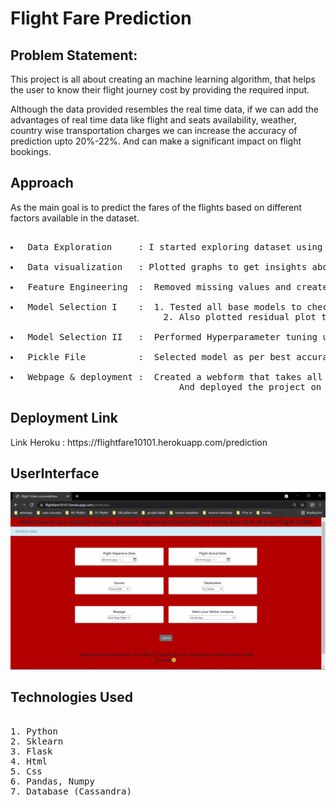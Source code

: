 # Flight Fare Prediction
## Problem Statement:

<p>This project is all about creating an machine learning algorithm, that helps the user to know their flight journey cost by providing the required input. </p>

<p>Although the data provided resembles the real time data, if we can add the advantages of real time data like flight and seats availability, weather, country wise transportation charges we can increase the accuracy of prediction upto 20%-22%. And can make a significant impact on flight bookings. </p>

## Approach
<p>As the main goal is to predict the fares of the flights based on different factors available in the dataset.</p>
<pre> 
<li> Data Exploration     : I started exploring dataset using pandas,numpy,matplotlib and seaborn. </li>
<li> Data visualization   : Plotted graphs to get insights about dependent and independent variables. </li>
<li> Feature Engineering  :  Removed missing values and created new features as per insights.</li>
<li> Model Selection I    :  1. Tested all base models to check the base accuracy.
                             2. Also plotted residual plot to check whether a model is a good fit or not.</li>
<li> Model Selection II   :  Performed Hyperparameter tuning using gridsearchCV and randomizedSearchCV.</li>
<li> Pickle File          :  Selected model as per best accuracy and created pickle file using joblib .</li>
<li> Webpage & deployment :  Created a webform that takes all the necessary inputs from user and shows output.
                                And deployed the project on heroku</li></pre>

## Deployment Link
<p> Link Heroku : https://flightfare10101.herokuapp.com/prediction </p>

## UserInterface
![plot](./images/interface.png)


## Technologies Used
<pre> 
1. Python 
2. Sklearn
3. Flask
4. Html
5. Css
6. Pandas, Numpy 
7. Database (Cassandra)

</pre>
